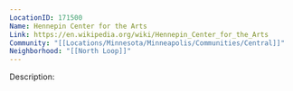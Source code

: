 ```yaml
---
LocationID: 171500
Name: Hennepin Center for the Arts
Link: https://en.wikipedia.org/wiki/Hennepin_Center_for_the_Arts
Community: "[[Locations/Minnesota/Minneapolis/Communities/Central]]"
Neighborhood: "[[North Loop]]"
---
```


Description: